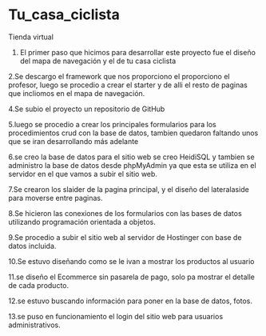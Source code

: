 # Tu_casa_ciclista
Tienda virtual

1. El primer paso que hicimos para desarrollar este proyecto fue el diseño del mapa de navegación y el de tu casa ciclista

2.Se descargo el framework que nos proporciono el proporciono el profesor, luego se procedio a crear el starter y de alli el resto de paginas que incliomos en el mapa 
de navegación.

4.Se subio el proyecto un repositorio de GitHub

5.luego se procedio a crear los principales formularios para los procedimientos crud con la base de datos, tambien quedaron faltando unos que se iran desarrollando más 
adelante

6.se creo la base de datos para el sitio web se creo HeidiSQL y tambien se administro la base de datos desde phpMyAdmin ya que esta se utiliza en el servidor en el 
que vamos a subir el sitio web.

7.Se crearon los slaider de la pagina principal, y el diseño del lateralaside para moverse entre paginas.

8.Se hicieron las conexiones de los formularios con las bases de datos utilizando programación orientada a objetos.

9.Se procedio a subir el sitio web al servidor de Hostinger con base de datos incluida.

10.Se estuvo diseñando como se le ivan a mostrar los productos al usuario

11.se diseño el Ecommerce sin pasarela de pago, solo pa mostrar el detalle de cada producto.

12.se estuvo buscando información para poner en la base de datos, fotos.

13.se puso en funcionamiento el login del sitio web para usuarios administrativos.
